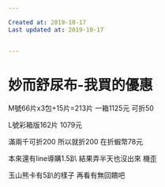 ```yaml
---

Created at: 2019-10-17
Last updated at: 2019-10-17


---
```


# 妙而舒尿布-我買的優惠


M號66片x3包+15片=213片
一箱1125元
可折50

L號彩箱版162片
1079元

滿兩千可折200
所以就折200
在折蝦幣78元

本來還有line導購1.5趴
結果弄半天也沒出來 機歪

玉山熊卡有5趴的樣子
再看有無回饋吧

